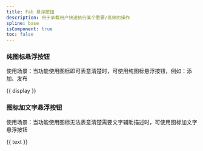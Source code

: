 ```yaml
---
title: Fab 悬浮按钮
description: 用于承载用户快速执行某个重要/高频的操作
spline: base
isComponent: true
toc: false
---
```


### 纯图标悬浮按钮

使用场景：当功能使用图标即可表意清楚时，可使用纯图标悬浮按钮，例如：添加、发布

{{ display }}

### 图标加文字悬浮按钮

使用场景：当功能使用图标无法表意清楚需要文字辅助描述时，可使用图标加文字悬浮按钮

{{ text }}

